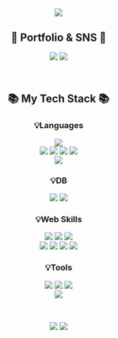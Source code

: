 <div align="center">
<h1>
  <img src="https://capsule-render.vercel.app/api?type=waving&color=auto&height=200&section=header&text=Hello,I'm%20KeeHeung!&fontSize=60&animation=fadeIn&fontAlignY=36&fontColor=ffffff" />
</h1>

<p align="center" dir="auto">
  <h2>🎨 Portfolio & SNS 🎨</h2>
  <a href="https://needit.my.canva.site/" target="_blank"><img src="https://img.shields.io/badge/Portfolio-FF3633?style=flat&logo=Micro.blog&logoColor=white" /></a>
  <a href="mailto:xl7923@naver.com"><img src="https://img.shields.io/badge/Mail-30B980?style=flat&logo=Gmail&logoColor=white" /></a>
</p>
<br>

<p align="center" dir="auto">
  <h2>📚 My Tech Stack 📚</h2>
</p>

<p align="center" dir="auto">
  <h3>💡Languages</h3>
  <img src="https://img.shields.io/badge/JAVA-007396?style=for-the-badge&amp;logo=coffeescript&logoColor=white">
  <br>
  <img src="https://img.shields.io/badge/HTML5-E34F26?style=for-the-badge&amp;logo=HTML5&logoColor=white" />
  <img src="https://img.shields.io/badge/CSS3-1572B6?style=for-the-badge&amp;logo=CSS3&logoColor=white" />
  <img src="https://img.shields.io/badge/JavaScript-F7DF1E?style=for-the-badge&amp;logo=JavaScript&logoColor=white" />
  <img src="https://img.shields.io/badge/jQuery-0769AD?style=for-the-badge&amp;logo=jQuery&logoColor=white" />
  <br>
  <img src="https://img.shields.io/badge/Oracle%20SQL-F80000?style=for-the-badge&amp;logo=Oracle&logoColor=white" />
  <br>
</p>
    
<p align="center" dir="auto">
  <h3>💡DB</h3>
  <img src="https://img.shields.io/badge/Oracle%2011g-F80000?style=for-the-badge&amp;logo=Oracle&logoColor=white" />
  <img src="https://img.shields.io/badge/Oracle%20Cloud-F80000?style=for-the-badge&amp;logo=icloud&logoColor=white" />
</p>

<p align="center" dir="auto">
  <h3>💡Web Skills</h3>
  <img src="https://img.shields.io/badge/JSP-007396?style=for-the-badge&amp;logo=jsp&amp;logoColor=white">
  <img src="https://img.shields.io/badge/Ajax-ECD53F?style=for-the-badge&amp;logo=Ajax&amp;logoColor=white">
  <img src="https://img.shields.io/badge/bootstrap-7952B3?style=for-the-badge&amp;logo=Bootstrap&logoColor=white">
  <br>
  <img src="https://img.shields.io/badge/Spring-6DB33F?style=for-the-badge&amp;logo=Spring&logoColor=white">
  <img src="https://img.shields.io/badge/Mybatis-000000?style=for-the-badge&amp;logo=Fluentd&logoColor=white" />
  <img src="https://img.shields.io/badge/VUE.js-4FC08D?style=for-the-badge&amp;logo=VUE.js&logoColor=white">
  <img src="https://img.shields.io/badge/Ubuntu-E95420?style=for-the-badge&amp;logo=Ubuntu&logoColor=white" />
</p>

<p align="center" dir="auto">
  <h3>💡Tools</h3>
  <img src="https://img.shields.io/badge/Eclipse%20IDE-2C2255?style=for-the-badge&amp;logo=EclipseIDE&logoColor=white" />
  <img src="https://img.shields.io/badge/Visual%20Studio%20Code-007ACC?style=for-the-badge&amp;logo=VisualStudioCode&logoColor=white" />
  <img src="https://img.shields.io/badge/Tomcat-F8DC75?style=for-the-badge&amp;logo=apachetomcat&amp;logoColor=white">
  <br>
  <img src="https://img.shields.io/badge/GitHub-181717?style=for-the-badge&amp;logo=GitHub&logoColor=white" />
</p>
<br><br>

<img src="https://github-readme-stats.vercel.app/api/top-langs/?username=KeeHeung&layout=compact&theme=swift">
<img src="https://github-readme-stats.vercel.app/api?username=KeeHeung&show_icons=true">
<br>
